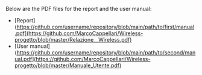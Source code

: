 Below are the PDF files for the report and the user manual:

- [Report](https://github.com/username/repository/blob/main/path/to/first/manual.pdf](https://github.com/MarcoCappellari/Wireless-progetto/blob/master/Relazione__Wireless.pdf)
- [User manual](https://github.com/username/repository/blob/main/path/to/second/manual.pdf](https://github.com/MarcoCappellari/Wireless-progetto/blob/master/Manuale_Utente.pdf)
